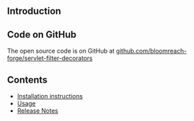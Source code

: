 <!--
  Copyright 2024 Bloomreach B.V. (http://www.bloomreach.com)

  Licensed under the Apache License, Version 2.0 (the "License");
  you may not use this file except in compliance with the License.
  You may obtain a copy of the License at

   http://www.apache.org/licenses/LICENSE-2.0

  Unless required by applicable law or agreed to in writing, software
  distributed under the License is distributed on an "AS IS" BASIS,
  WITHOUT WARRANTIES OR CONDITIONS OF ANY KIND, either express or implied.
  See the License for the specific language governing permissions and
  limitations under the License.
  -->
## Introduction

## Code on GitHub

The open source code is on GitHub at [github.com/bloomreach-forge/servlet-filter-decorators](https://github.com/bloomreach-forge/servlet-filter-decorators)  

## Contents
- [Installation instructions](install.html)
- [Usage](usage.html)
- [Release Notes](release-notes.html)


